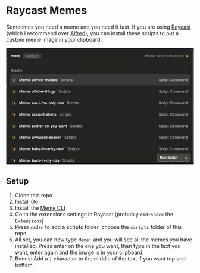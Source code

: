 # Raycast Memes

Sometimes you need a meme and you need it fast. If you are using [Raycast](https://raycast.com/) (which I recommend over [Alfred](https://www.alfredapp.com/)), you can install these scripts to put a custom meme image in your clipboard.

![Raycast](images/raycast.png)

## Setup

1. Clone this repo
2. Install [Go](https://golang.org/doc/install)
3. Install the [Meme CLI](https://github.com/nomad-software/meme)
4. Go to the extensions settings in Raycast (probably `cmd+space` the `Extensions`)
5. Press `cmd+n` to add a scripts folder, choose the `scripts` folder of this repo
6. All set, you can now type `Meme:` and you will see all the memes you have installed. Press enter on the one you want, then type in the text you want, enter again and the image is in your clipboard.
7. Bonus: Add a `|` character to the middle of the text if you want top and bottom
